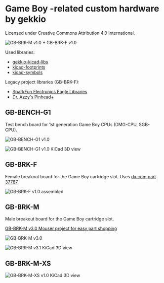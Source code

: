 # Game Boy -related custom hardware by gekkio
Licensed under Creative Commons Attribution 4.0 International.

![GB-BRK-M v1.0 + GB-BRK-F v1.0](F+M-v1.0.jpg)

Used libraries:

* [gekkio-kicad-libs](https://github.com/Gekkio/gekkio-kicad-libs)
* [kicad-footprints](https://github.com/KiCad/kicad-footprints)
* [kicad-symbols](https://github.com/KiCad/kicad-symbols)

Legacy project libraries (GB-BRK-F):

* [SparkFun Electronics Eagle Libraries](https://github.com/sparkfun/SparkFun-Eagle-Libraries)
* [Dr. Azzy's Pinhead+](http://drazzy.com/e/eaglelibs.shtml)

## GB-BENCH-G1

Test bench board for 1st generation Game Boy CPUs (DMG-CPU, SGB-CPU).

![GB-BENCH-G1 v1.0](GB-BENCH-G1-v1.0.jpg)

![GB-BENCH-G1 v1.0 KiCad 3D view](GB-BENCH-G1.3d.png)

## GB-BRK-F

Female breakout board for the Game Boy cartridge slot. Uses [dx.com part 37787](http://www.dx.com/p/repair-parts-replacement-gba-game-cart-slot-for-nds-lite-37787).

![GB-BRK-F v1.0 assembled](GB-BRK-F-v1.0.jpg)

## GB-BRK-M

Male breakout board for the Game Boy cartridge slot.

[GB-BRK-M v3.0 Mouser project for easy part shopping](http://www.mouser.com/ProjectManager/ProjectDetail.aspx?AccessID=61700168c3)

![GB-BRK-M v3.0](GB-BRK-M.jpg)

![GB-BRK-M v3.1 KiCad 3D view](GB-BRK-M.3d.png)

## GB-BRK-M-XS

![GB-BRK-M-XS v1.0 KiCad 3D view](GB-BRK-M-XS.3d.png)
